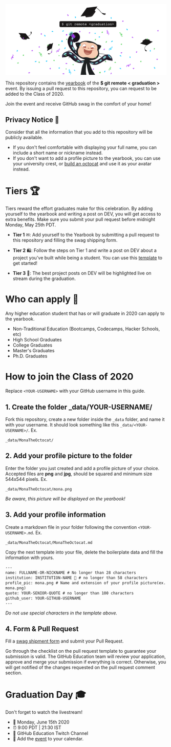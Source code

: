 
![Graduation Mona](assets/card-min.png)

This repository contains the [yearbook](https://education.github.com/graduation/yearbook) of the **$ git remote < graduation >** event. By issuing a pull request to this repository, you can request to be added to the Class of 2020. 

Join the event and receive GitHub swag in the comfort of your home!


## Privacy Notice 👀
Consider that all the information that you add to this repository will be publicly available.

- If you don't feel comfortable with displaying your full name, you can include a short name or nickname instead.
- If you don't want to add a profile picture to the yearbook, you can use your university crest, or [build an octocat](https://myoctocat.com/build-your-octocat/) and use it as your avatar instead. 


# Tiers 🏆

Tiers reward the effort graduates make for this celebration. By adding yourself to the yearbook and writing a post on DEV, you will get access to extra benefits. Make sure you submit your pull request before midnight Monday, May 25th PDT.


- **Tier 1** ✉: Add yourself to the Yearbook by submitting a pull request to this repository and filling the swag shipping form. 

- **Tier 2** 🛍: Follow the steps on Tier 1 and write a post on DEV about a project you've built while being a student. You can use this [template](https://dev.to/new/octograd2020) to get started!
- **Tier 3** 🏅: The best project posts on DEV will be highlighted live on stream during the graduation.

# Who can apply 📝
Any higher education student that has or will graduate in 2020 can apply to the yearbook.

- Non-Traditional Education (Bootcamps, Codecamps, Hacker Schools, etc)
- High School Graduates
- College Graduates
- Master's Graduates
- Ph.D. Graduates

# How to join the Class of 2020

Replace `<YOUR-USERNAME>` with your GitHub username in this guide.

## 1. Create the folder _data/YOUR-USERNAME/ 
Fork this repository, create a new folder inside the `_data` folder, and name it with your username. It should look something like this `_data/<YOUR-USERNAME>/`. Ex.


```
_data/MonaTheOctocat/
```

## 2. Add your profile picture to the folder
Enter the folder you just created and add a profile picture of your choice. Accepted files are **png** and **jpg**, should be squared and minimum size 544x544 pixels. Ex.


```
_data/MonaTheOctocat/mona.png
```

_Be aware, this picture will be displayed on the yearbook!_

## 3. Add your profile information
Create a markdown file in your folder following the convention `<YOUR-USERNAME>.md`. Ex.

```
_data/MonaTheOctocat/MonaTheOctocat.md
```
Copy the next template into your file, delete the boilerplate data and fill the information with yours.
```
---
name: FULLNAME-OR-NICKNAME # No longer than 28 characters
institution: INSTITUTION-NAME 🚩 # no longer than 58 characters
profile_pic: mona.png # Name and extension of your profile picture(ex. mona.png)
quote: YOUR-SENIOR-QUOTE # no longer than 100 characters
github_user: YOUR-GITHUB-USERNAME
---
```

_Do not use special characters in the template above._

## 4. Form & Pull Request

Fill a [swag shipment form](https://airtable.com/shrmuHxu38ZariKJi) and submit your Pull Request. 

Go through the checklist on the pull request template to guarantee your submission is valid. The GitHub Education team will review your application, approve and merge your submission if everything is correct. Otherwise, you will get notified of the changes requested on the pull request comment section. 

# Graduation Day 🎓
Don't forget to watch the livestream! 

- 📆 Monday, June 15th 2020
- ⏰ 9:00 PDT | 21:30 IST
- 📍 GitHub Education Twitch Channel
- 📎 Add the [event](http://www.google.com/calendar/event?action=TEMPLATE&dates=20200615T160000Z%2F20200615T183000Z&text=%24%20git%20remote%20%3Cgraduation%3E%20%F0%9F%8E%93&location=https%3A%2F%2Fwww.twitch.tv%2Fgithubeducation&details=) to your calendar.
